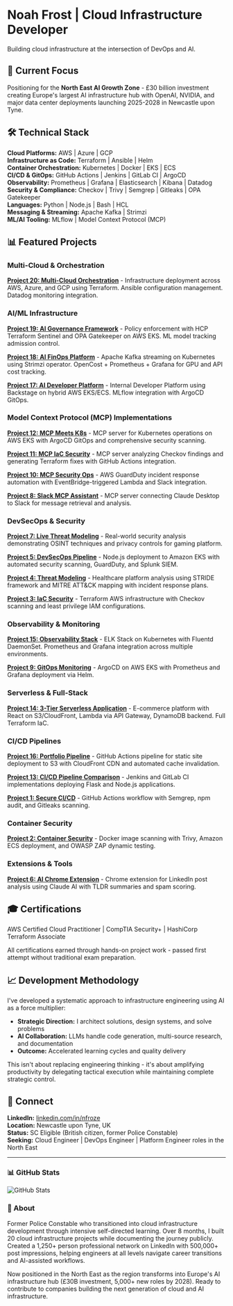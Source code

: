 # Noah Frost | Cloud Infrastructure Developer

Building cloud infrastructure at the intersection of DevOps and AI.

## 🎯 Current Focus

Positioning for the **North East AI Growth Zone** - £30 billion investment creating Europe's largest AI infrastructure hub with OpenAI, NVIDIA, and major data center deployments launching 2025-2028 in Newcastle upon Tyne.

## 🛠️ Technical Stack

**Cloud Platforms:** AWS | Azure | GCP  
**Infrastructure as Code:** Terraform | Ansible | Helm  
**Container Orchestration:** Kubernetes | Docker | EKS | ECS  
**CI/CD & GitOps:** GitHub Actions | Jenkins | GitLab CI | ArgoCD  
**Observability:** Prometheus | Grafana | Elasticsearch | Kibana | Datadog  
**Security & Compliance:** Checkov | Trivy | Semgrep | Gitleaks | OPA Gatekeeper  
**Languages:** Python | Node.js | Bash | HCL  
**Messaging & Streaming:** Apache Kafka | Strimzi  
**ML/AI Tooling:** MLflow | Model Context Protocol (MCP)

## 📊 Featured Projects

### Multi-Cloud & Orchestration
**[Project 20: Multi-Cloud Orchestration](https://github.com/nfroze/Project-20-Multi-Cloud-Orchestration)** - Infrastructure deployment across AWS, Azure, and GCP using Terraform. Ansible configuration management. Datadog monitoring integration.

### AI/ML Infrastructure
**[Project 19: AI Governance Framework](https://github.com/nfroze/Project-19-AI-Governance-Framework)** - Policy enforcement with HCP Terraform Sentinel and OPA Gatekeeper on AWS EKS. ML model tracking admission control.

**[Project 18: AI FinOps Platform](https://github.com/nfroze/Project-18-AI-FinOps-Platform)** - Apache Kafka streaming on Kubernetes using Strimzi operator. OpenCost + Prometheus + Grafana for GPU and API cost tracking.

**[Project 17: AI Developer Platform](https://github.com/nfroze/Project-17-AI-Developer-Platform)** - Internal Developer Platform using Backstage on hybrid AWS EKS/ECS. MLflow integration with ArgoCD GitOps.

### Model Context Protocol (MCP) Implementations
**[Project 12: MCP Meets K8s](https://github.com/nfroze/Project-12-MCP-Meets-K8s)** - MCP server for Kubernetes operations on AWS EKS with ArgoCD GitOps and comprehensive security scanning.

**[Project 11: MCP IaC Security](https://github.com/nfroze/Project-11-MCP-IaC-Security)** - MCP server analyzing Checkov findings and generating Terraform fixes with GitHub Actions integration.

**[Project 10: MCP Security Ops](https://github.com/nfroze/Project-10-MCP-Security-Ops)** - AWS GuardDuty incident response automation with EventBridge-triggered Lambda and Slack integration.

**[Project 8: Slack MCP Assistant](https://github.com/nfroze/Project-8-Slack-MCP-Assistant)** - MCP server connecting Claude Desktop to Slack for message retrieval and analysis.

### DevSecOps & Security
**[Project 7: Live Threat Modeling](https://github.com/nfroze/Project-7-Live-Threat-Modeling)** - Real-world security analysis demonstrating OSINT techniques and privacy controls for gaming platform.

**[Project 5: DevSecOps Pipeline](https://github.com/nfroze/Project-5-DevSecOps-Pipeline)** - Node.js deployment to Amazon EKS with automated security scanning, GuardDuty, and Splunk SIEM.

**[Project 4: Threat Modeling](https://github.com/nfroze/Project-4-Threat-Modeling)** - Healthcare platform analysis using STRIDE framework and MITRE ATT&CK mapping with incident response plans.

**[Project 3: IaC Security](https://github.com/nfroze/Project-3-IaC-Security)** - Terraform AWS infrastructure with Checkov scanning and least privilege IAM configurations.

### Observability & Monitoring
**[Project 15: Observability Stack](https://github.com/nfroze/Project-15-Observability-Stack)** - ELK Stack on Kubernetes with Fluentd DaemonSet. Prometheus and Grafana integration across multiple environments.

**[Project 9: GitOps Monitoring](https://github.com/nfroze/Project-9-GitOps-ArgoCD-Monitoring)** - ArgoCD on AWS EKS with Prometheus and Grafana deployment via Helm.

### Serverless & Full-Stack
**[Project 14: 3-Tier Serverless Application](https://github.com/nfroze/Project-14-3-Tier-Serverless-Application)** - E-commerce platform with React on S3/CloudFront, Lambda via API Gateway, DynamoDB backend. Full Terraform IaC.

### CI/CD Pipelines
**[Project 16: Portfolio Pipeline](https://github.com/nfroze/Project-16-Portfolio-Pipeline)** - GitHub Actions pipeline for static site deployment to S3 with CloudFront CDN and automated cache invalidation.

**[Project 13: CI/CD Pipeline Comparison](https://github.com/nfroze/Project-13-CI-CD-Pipeline-Comparison)** - Jenkins and GitLab CI implementations deploying Flask and Node.js applications.

**[Project 1: Secure CI/CD](https://github.com/nfroze/Project-1-Secure-CI-CD)** - GitHub Actions workflow with Semgrep, npm audit, and Gitleaks scanning.

### Container Security
**[Project 2: Container Security](https://github.com/nfroze/Project-2-Container-Security)** - Docker image scanning with Trivy, Amazon ECS deployment, and OWASP ZAP dynamic testing.

### Extensions & Tools
**[Project 6: AI Chrome Extension](https://github.com/nfroze/Project-6-AI-Chrome-Extension)** - Chrome extension for LinkedIn post analysis using Claude AI with TLDR summaries and spam scoring.

## 🎓 Certifications

AWS Certified Cloud Practitioner | CompTIA Security+ | HashiCorp Terraform Associate

All certifications earned through hands-on project work - passed first attempt without traditional exam preparation.

## 📈 Development Methodology

I've developed a systematic approach to infrastructure engineering using AI as a force multiplier:
- **Strategic Direction:** I architect solutions, design systems, and solve problems
- **AI Collaboration:** LLMs handle code generation, multi-source research, and documentation
- **Outcome:** Accelerated learning cycles and quality delivery

This isn't about replacing engineering thinking - it's about amplifying productivity by delegating tactical execution while maintaining complete strategic control.

## 🔗 Connect

**LinkedIn:** [linkedin.com/in/nfroze](https://linkedin.com/in/nfroze)  
**Location:** Newcastle upon Tyne, UK  
**Status:** SC Eligible (British citizen, former Police Constable)  
**Seeking:** Cloud Engineer | DevOps Engineer | Platform Engineer roles in the North East

---

### 📊 GitHub Stats

![GitHub Stats](https://github-readme-stats.vercel.app/api?username=nfroze&show_icons=true&theme=dark)

### 💼 About

Former Police Constable who transitioned into cloud infrastructure development through intensive self-directed learning. Over 8 months, I built 20 cloud infrastructure projects while documenting the journey publicly. Created a 1,250+ person professional network on LinkedIn with 500,000+ post impressions, helping engineers at all levels navigate career transitions and AI-assisted workflows.

Now positioned in the North East as the region transforms into Europe's AI infrastructure hub (£30B investment, 5,000+ new roles by 2028). Ready to contribute to companies building the next generation of cloud and AI infrastructure.